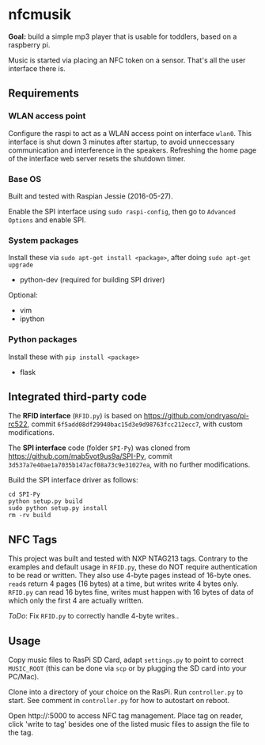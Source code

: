# nfcmusik

**Goal:** build a simple mp3 player that is usable for toddlers, based on a raspberry pi.

Music is started via placing an NFC token on a sensor.
That's all the user interface there is.


## Requirements

### WLAN access point

Configure the raspi to act as a WLAN access point on interface `wlan0`. 
This interface is shut down 3 minutes after startup, to avoid unneccessary communication and
interference in the speakers. Refreshing the home page of the interface web server resets
the shutdown timer.

### Base OS

Built and tested with Raspian Jessie (2016-05-27).

Enable the SPI interface using `sudo raspi-config`, then go to `Advanced Options` and enable SPI.

### System packages

Install these via `sudo apt-get install <package>`, after doing `sudo apt-get upgrade`
* python-dev (required for building SPI driver)

Optional:
* vim
* ipython

### Python packages

Install these with `pip install <package>`
* flask


## Integrated third-party code

The **RFID interface** (`RFID.py`) is based on https://github.com/ondryaso/pi-rc522, commit 
`6f5add08df29940bac15d3e9d98763fcc212ecc7`, with custom modifications.

The **SPI interface** code (folder `SPI-Py`) was cloned from https://github.com/mab5vot9us9a/SPI-Py, 
commit `3d537a7e40ae1a7035b147acf08a73c9e31027ea`, with no further modifications.

Build the SPI interface driver as follows:
```
cd SPI-Py
python setup.py build
sudo python setup.py install
rm -rv build
```


## NFC Tags

This project was built and tested with NXP NTAG213 tags. Contrary to the examples
and default usage in `RFID.py`, these do NOT require authentication
to be read or written. They also use 4-byte pages instead of 16-byte ones.
`read`s return 4 pages (16 bytes) at a time, but writes write 4 bytes only.
`RFID.py` can read 16 bytes fine, writes must happen with 16 bytes of data
of which only the first 4 are actually written.

*ToDo*: Fix `RFID.py` to correctly handle 4-byte writes..


## Usage

Copy music files to RasPi SD Card, adapt `settings.py` to point to correct `MUSIC_ROOT`
(this can be done via `scp` or by plugging the SD card into your PC/Mac).

Clone into a directory of your choice on the RasPi. Run `controller.py` to start. 
See comment in `controller.py` for how to autostart on reboot.

Open http://<RasPi IP or host name>:5000 to access NFC tag management.
Place tag on reader, click 'write to tag' besides one of the listed music files
to assign the file to the tag.


